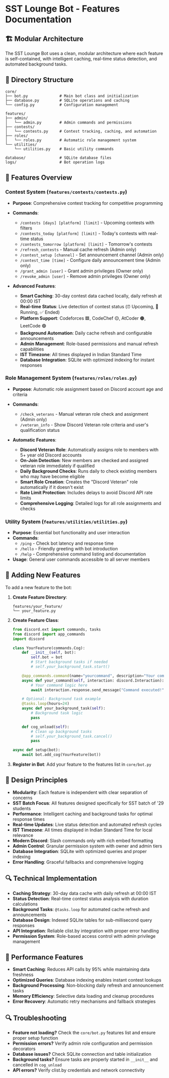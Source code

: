 # SST Lounge Bot - Features Documentation

## 🏗️ Modular Architecture

The SST Lounge Bot uses a clean, modular architecture where each feature is self-contained, with intelligent caching, real-time status detection, and automated background tasks.

## 📁 Directory Structure

```
core/
├── bot.py              # Main bot class and initialization
├── database.py         # SQLite operations and caching
└── config.py           # Configuration management

features/
├── admin/
│   └── admin.py        # Admin commands and permissions
├── contests/
│   └── contests.py     # Contest tracking, caching, and automation
├── roles/
│   └── roles.py        # Automatic role management system
└── utilities/
    └── utilities.py    # Basic utility commands

database/               # SQLite database files
logs/                   # Bot operation logs
```

## 🚀 Features Overview

### Contest System (`features/contests/contests.py`)

- **Purpose**: Comprehensive contest tracking for competitive programming
- **Commands**:

  - `/contests [days] [platform] [limit]` - Upcoming contests with filters
  - `/contests_today [platform] [limit]` - Today's contests with real-time status
  - `/contests_tomorrow [platform] [limit]` - Tomorrow's contests
  - `/refresh_contests` - Manual cache refresh (Admin only)
  - `/contest_setup [channel]` - Set announcement channel (Admin only)
  - `/contest_time [time]` - Configure daily announcement time (Admin only)
  - `/grant_admin [user]` - Grant admin privileges (Owner only)
  - `/revoke_admin [user]` - Remove admin privileges (Owner only)

- **Advanced Features**:
  - **Smart Caching**: 30-day contest data cached locally, daily refresh at 00:00 IST
  - **Real-time Status**: Live detection of contest status (⏰ Upcoming, 🔴 Running, ✅ Ended)
  - **Platform Support**: Codeforces 🟦, CodeChef 🟡, AtCoder 🟠, LeetCode 🟢
  - **Background Automation**: Daily cache refresh and configurable announcements
  - **Admin Management**: Role-based permissions and manual refresh capabilities
  - **IST Timezone**: All times displayed in Indian Standard Time
  - **Database Integration**: SQLite with optimized indexing for instant responses

### Role Management System (`features/roles/roles.py`)

- **Purpose**: Automatic role assignment based on Discord account age and criteria
- **Commands**:

  - `/check_veterans` - Manual veteran role check and assignment (Admin only)
  - `/veteran_info` - Show Discord Veteran role criteria and user's qualification status

- **Automatic Features**:
  - **Discord Veteran Role**: Automatically assigns role to members with 5+ year old Discord accounts
  - **On-Join Detection**: New members are checked and assigned veteran role immediately if qualified
  - **Daily Background Checks**: Runs daily to check existing members who may have become eligible
  - **Smart Role Creation**: Creates the "Discord Veteran" role automatically if it doesn't exist
  - **Rate Limit Protection**: Includes delays to avoid Discord API rate limits
  - **Comprehensive Logging**: Detailed logs for all role assignments and checks

### Utility System (`features/utilities/utilities.py`)

- **Purpose**: Essential bot functionality and user interaction
- **Commands**:
  - `/ping` - Check bot latency and response time
  - `/hello` - Friendly greeting with bot introduction
  - `/help` - Comprehensive command listing and documentation
- **Usage**: General user commands accessible to all server members

## 🔧 Adding New Features

To add a new feature to the bot:

1. **Create Feature Directory**:

   ```
   features/your_feature/
   └── your_feature.py
   ```

2. **Create Feature Class**:

   ```python
   from discord.ext import commands, tasks
   from discord import app_commands
   import discord

   class YourFeature(commands.Cog):
       def __init__(self, bot):
           self.bot = bot
           # Start background tasks if needed
           # self.your_background_task.start()

       @app_commands.command(name="yourcommand", description="Your command description")
       async def your_command(self, interaction: discord.Interaction):
           # Your command logic here
           await interaction.response.send_message("Command executed!")

       # Optional: Background task example
       @tasks.loop(hours=24)
       async def your_background_task(self):
           # Background task logic
           pass

       def cog_unload(self):
           # Clean up background tasks
           # self.your_background_task.cancel()
           pass

   async def setup(bot):
       await bot.add_cog(YourFeature(bot))
   ```

3. **Register in Bot**:
   Add your feature to the features list in `core/bot.py`

## 🎯 Design Principles

- **Modularity**: Each feature is independent with clear separation of concerns
- **SST Batch Focus**: All features designed specifically for SST batch of '29 students
- **Performance**: Intelligent caching and background tasks for optimal response times
- **Real-time Updates**: Live status detection and automated refresh cycles
- **IST Timezone**: All times displayed in Indian Standard Time for local relevance
- **Modern Discord**: Slash commands only with rich embed formatting
- **Admin Control**: Granular permission system with owner and admin tiers
- **Database Integration**: SQLite with optimized queries and proper indexing
- **Error Handling**: Graceful fallbacks and comprehensive logging

## 🔍 Technical Implementation

- **Caching Strategy**: 30-day data cache with daily refresh at 00:00 IST
- **Status Detection**: Real-time contest status analysis with duration calculations
- **Background Tasks**: `@tasks.loop` for automated cache refresh and announcements
- **Database Design**: Indexed SQLite tables for sub-millisecond query responses
- **API Integration**: Reliable clist.by integration with proper error handling
- **Permission System**: Role-based access control with admin privilege management

## 🚀 Performance Features

- **Smart Caching**: Reduces API calls by 95% while maintaining data freshness
- **Optimized Queries**: Database indexing enables instant contest lookups
- **Background Processing**: Non-blocking daily refresh and announcement tasks
- **Memory Efficiency**: Selective data loading and cleanup procedures
- **Error Recovery**: Automatic retry mechanisms and fallback strategies

## 🔍 Troubleshooting

- **Feature not loading?** Check the `core/bot.py` features list and ensure proper setup function
- **Permission errors?** Verify admin role configuration and permission decorators
- **Database issues?** Check SQLite connection and table initialization
- **Background tasks?** Ensure tasks are properly started in `__init__` and cancelled in `cog_unload`
- **API errors?** Verify clist.by credentials and network connectivity
